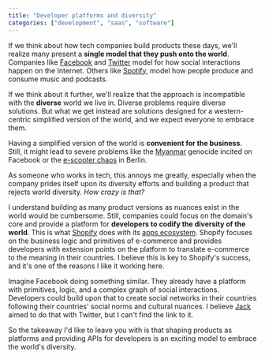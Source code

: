 ```yaml
---
title: "Developer platforms and diversity"
categories: ["development", "saas", "software"]
---
```


If we think about how tech companies build products these days,
we'll realize many present a **single model that they push onto the world**.
Companies like [Facebook](https://facebook.com) and [Twitter](https://twitter.com) model for how social interactions happen on the Internet.
Others like [Spotify](https://spotify.com), model how people produce and consume music and podcasts.

If we think about it further,
we'll realize that the approach is incompatible with the **diverse** world we live in.
Diverse problems require diverse solutions.
But what we get instead are solutions designed for a western-centric simplified version of the world,
and we expect everyone to embrace them.

Having a simplified version of the world is **convenient for the business**.
Still, it might lead to severe problems like the [Myanmar](https://www.nytimes.com/2018/10/15/technology/myanmar-facebook-genocide.html) genocide incited on Facebook or the [e-scooter chaos](https://www.berliner-zeitung.de/en/new-laws-could-end-e-scooter-chaos-li.116188) in Berlin.

As someone who works in tech, 
this annoys me greatly, 
especially when the company prides itself upon its diversity efforts and building a product that rejects world diversity.
*How crazy is that?*

I understand building as many product versions as nuances exist in the world would be cumbersome.
Still, companies could focus on the domain's core and provide a platform for **developers to codify the diversity of the world**.
This is what [Shopify](https://shopify.com) does with its [apps ecosystem](https://apps.shopify.com/).
Shopify focuses on the business logic and primitives of e-commerce and provides developers with extension points on the platform to translate e-commerce to the meaning in their countries.
I believe this is key to Shopify's success,
and it's one of the reasons I like it working here.

Imagine Facebook doing something similar.
They already have a platform with primitives, logic, and a complex graph of social interactions.
Developers could build upon that to create social networks in their countries following their countries' social norms and cultural nuances.
I believe [Jack](https://twitter.com/jack) aimed to do that with Twitter,
but I can't find the link to it.

So the takeaway I'd like to leave you with is that shaping products as platforms and providing APIs for developers is an exciting model to embrace the world's diversity.
